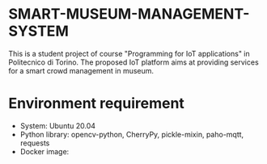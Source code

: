 # SMART-MUSEUM-MANAGEMENT-SYSTEM
This is a student project of course "Programming for IoT applications" in Politecnico di Torino. The proposed IoT platform aims at providing services for a smart crowd management in museum.

# Environment requirement
* System:           Ubuntu 20.04
* Python library:   opencv-python, CherryPy, pickle-mixin, paho-mqtt, requests
* Docker image: 